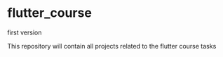 # flutter_course
first version

This repository will contain all projects related to the flutter course tasks
